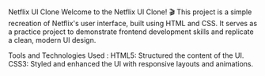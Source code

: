 Netflix UI Clone
Welcome to the Netflix UI Clone! 🎬
This project is a simple recreation of Netflix's user interface, built using HTML and CSS.
It serves as a practice project to demonstrate frontend development skills and replicate a clean, modern UI design.


Tools and Technologies Used : 
HTML5: Structured the content of the UI.
CSS3: Styled and enhanced the UI with responsive layouts and animations.

